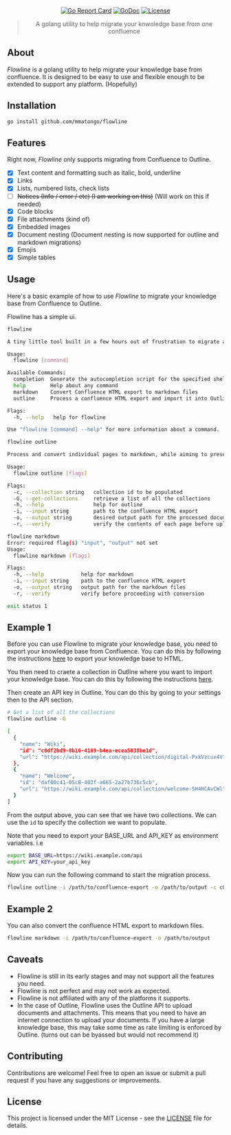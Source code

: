 <div align="center">

[![Go Report Card](https://goreportcard.com/badge/github.com/mmatongo/flowline)](https://goreportcard.com/report/github.com/mmatongo/flowline)
[![GoDoc](https://godoc.org/github.com/mmatongo/flowline?status.svg)](https://pkg.go.dev/github.com/mmatongo/flowline)
[![License](https://img.shields.io/badge/License-MIT-blue.svg)](./LICENSE)
</div>

> <p align="center">A golang utility to help migrate your knwoledge base from one confluence</p>

## About <a id="about"></a>

*Flowline* is a golang utility to help migrate your knowledge base from confluence. It is designed to be easy to use and flexible enough to be extended to support any platform. (Hopefully)

## Installation <a id="installation"></a>

```bash
go install github.com/mmatongo/flowline
```

## Features <a id="features"></a>

Right now, *Flowline* only supports migrating from Confluence to Outline.

- [x] Text content and formatting such as italic, bold, underline
- [x] Links
- [x] Lists, numbered lists, check lists
- [ ] ~~Notices (Info / error / etc) (I am working on this)~~ (Will work on this if needed)
- [x] Code blocks
- [x] File attachments (kind of)
- [x] Embedded images
- [x] Document nesting (Document nesting is now supported for outline and markdown migrations)
- [x] Emojis
- [x] Simple tables

## Usage <a id="usage"></a>

Here's a basic example of how to use *Flowline* to migrate your knowledge base from Confluence to Outline.

Flowline has a simple ui.

```bash
flowline

A tiny little tool built in a few hours out of frustration to migrate a confluence knowledge base

Usage:
  flowline [command]

Available Commands:
  completion  Generate the autocompletion script for the specified shell
  help        Help about any command
  markdown    Convert Confluence HTML export to markdown files
  outline     Process a confluence HTML export and import it into Outline

Flags:
  -h, --help   help for flowline

Use "flowline [command] --help" for more information about a command.
```

```bash
flowline outline

Process and convert individual pages to markdown, while aiming to preserve document structure

Usage:
  flowline outline [flags]

Flags:
  -c, --collection string   collection id to be populated
  -G, --get-collections     retrieve a list of all the collections
  -h, --help                help for outline
  -i, --input string        path to the confluence HTML export
  -o, --output string       desired output path for the processed documents
  -r, --verify              verify the contents of each page before upload
```

```bash
flowline markdown
Error: required flag(s) "input", "output" not set
Usage:
  flowline markdown [flags]

Flags:
  -h, --help            help for markdown
  -i, --input string    path to the confluence HTML export
  -o, --output string   output path for the markdown files
  -r, --verify          verify before proceeding with conversion

exit status 1
```

## Example 1 <a id="example-1"></a>

Before you can use Flowline to migrate your knowledge base, you need to export your knowledge base from Confluence. You can do this by following the instructions [here](https://confluence.atlassian.com/doc/export-content-to-word-pdf-html-and-xml-139475.html) to export your knowledge base to HTML.

You then need to craete a collection in Outline where you want to import your knowledge base. You can do this by following the instructions [here](https://docs.getoutline.com/s/guide/doc/collections-l9o3LD22sV).

Then create an API key in Outline. You can do this by going to your settings then to the API section.
```bash
# Get a list of all the collections
flowline outline -G

[
  {
    "name": "Wiki",
    "id": "c0df2bd9-8b16-4169-b4ea-ecea5038be1d",
    "url": "https://wiki.example.com/api/collection/digital-PxkVzcux4V"
  },
  {
    "name": "Welcome",
    "id": "daf00c41-05c8-403f-a665-2a27b736c5cb",
    "url": "https://wiki.example.com/api/collection/welcome-SH4HCAvCWl"
  }
]
```
From the output above, you can see that we have two collections. We can use the `id` to specify the collection we want to populate.

Note that you need to export your BASE_URL and API_KEY as environment variables.
i.e
```bash
export BASE_URL=https://wiki.example.com/api
export API_KEY=your_api_key
```

Now you can run the following command to start the migration process.

```bash
flowline outline -i /path/to/confluence-export -o /path/to/output -c c0df2bd9-8b16-4169-b4ea-ecea5038be1d
```

## Example 2 <a id="example-2"></a>

You can also convert the confluence HTML export to markdown files.

```bash
flowline markdown -i /path/to/confluence-export -o /path/to/output
```

## Caveats <a id="caveats"></a>

- Flowline is still in its early stages and may not support all the features you need.
- Flowline is not perfect and may not work as expected.
- Flowline is not affiliated with any of the platforms it supports.
- In the case of Outline, Flowline uses the Outline API to upload documents and attachments. This means that you need to have an internet connection to upload your documents. If you have a large knowledge base, this may take some time as rate limiting is enforced by Outline. (turns out can be byassed but would not recommend it)

## Contributing <a id="contributing"></a>

Contributions are welcome! Feel free to open an issue or submit a pull request if you have any suggestions or improvements.

## License <a id="license"></a>

This project is licensed under the MIT License - see the [LICENSE](./LICENSE) file for details.
